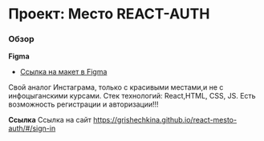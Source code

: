 # Проект: Место REACT-AUTH

### Обзор

**Figma**

* [Ссылка на макет в Figma](https://www.figma.com/file/2cn9N9jSkmxD84oJik7xL7/JavaScript.-Sprint-4?node-id=0%3A1)

Свой аналог Инстаграма, только с красивыми местами,и не с инфоцыганскими курсами. Стек технологий: React,HTML, CSS, JS.
Есть возможность регистрации и авторизации!!!

**Ссылка**
Ссылка на сайт https://grishechkina.github.io/react-mesto-auth/#/sign-in
